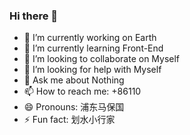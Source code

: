 ### Hi there 👋

- 🔭 I’m currently working on Earth
- 🌱 I’m currently learning Front-End
- 👯 I’m looking to collaborate on Myself
- 🤔 I’m looking for help with Myself
- 💬 Ask me about Nothing
- 📫 How to reach me: +86110
- 😄 Pronouns: 浦东马保国
- ⚡ Fun fact: 划水小行家
